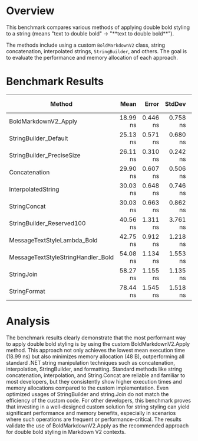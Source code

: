 # Overview
This benchmark compares various methods of applying double bold styling to a string (means "text to double bold" -> "\*\*text to double bold\*\*").

The methods include using a custom `BoldMarkdownV2` class, string concatenation, interpolated strings, `StringBuilder`, and others. The goal is to evaluate the performance and memory allocation of each approach.

# Benchmark Results

| Method                             | Mean     | Error    | StdDev   | Median   | Min      | Max      | Ratio | RatioSD | Rank | Gen0   | Allocated | Alloc Ratio |
|----------------------------------- |---------:|---------:|---------:|---------:|---------:|---------:|------:|--------:|-----:|-------:|----------:|------------:|
| BoldMarkdownV2_Apply               | 18.99 ns | 0.446 ns | 0.758 ns | 18.59 ns | 18.10 ns | 21.28 ns |  0.63 |    0.03 |    1 | 0.0115 |      48 B |        0.50 |
| StringBuilder_Default              | 25.13 ns | 0.571 ns | 0.680 ns | 25.37 ns | 23.71 ns | 26.09 ns |  0.84 |    0.03 |    2 | 0.0363 |     152 B |        1.58 |
| StringBuilder_PreciseSize          | 26.11 ns | 0.310 ns | 0.242 ns | 26.16 ns | 25.64 ns | 26.50 ns |  0.87 |    0.02 |    2 | 0.0363 |     152 B |        1.58 |
| Concatenation                      | 29.90 ns | 0.607 ns | 0.506 ns | 29.90 ns | 29.06 ns | 31.16 ns |  1.00 |    0.03 |    3 | 0.0229 |      96 B |        1.00 |
| InterpolatedString                 | 30.03 ns | 0.648 ns | 0.746 ns | 29.96 ns | 28.62 ns | 31.48 ns |  1.00 |    0.03 |    3 | 0.0229 |      96 B |        1.00 |
| StringConcat                       | 30.03 ns | 0.663 ns | 0.862 ns | 29.86 ns | 28.48 ns | 31.60 ns |  1.00 |    0.04 |    3 | 0.0229 |      96 B |        1.00 |
| StringBuilder_Reserved100          | 40.56 ns | 1.311 ns | 3.761 ns | 39.12 ns | 34.86 ns | 51.39 ns |  1.35 |    0.13 |    4 | 0.0765 |     320 B |        3.33 |
| MessageTextStyleLambda_Bold        | 42.75 ns | 0.912 ns | 1.218 ns | 42.63 ns | 40.83 ns | 44.88 ns |  1.42 |    0.05 |    4 | 0.0382 |     160 B |        1.67 |
| MessageTextStyleStringHandler_Bold | 54.08 ns | 1.134 ns | 1.553 ns | 53.69 ns | 52.29 ns | 58.14 ns |  1.80 |    0.07 |    5 | 0.0382 |     160 B |        1.67 |
| StringJoin                         | 58.27 ns | 1.155 ns | 1.135 ns | 57.82 ns | 57.15 ns | 60.80 ns |  1.94 |    0.06 |    6 | 0.0229 |      96 B |        1.00 |
| StringFormat                       | 78.44 ns | 1.545 ns | 1.518 ns | 78.60 ns | 76.09 ns | 80.46 ns |  2.61 |    0.08 |    7 | 0.0229 |      96 B |        1.00 |

# Analysis

The benchmark results clearly demonstrate that the most performant way to apply double bold styling is by using the custom BoldMarkdownV2.Apply method. This approach not only achieves the lowest mean execution time (18.99 ns) but also minimizes memory allocation (48 B), outperforming all standard .NET string manipulation techniques such as concatenation, interpolation, StringBuilder, and formatting.
Standard methods like string concatenation, interpolation, and String.Concat are reliable and familiar to most developers, but they consistently show higher execution times and memory allocations compared to the custom implementation. Even optimized usages of StringBuilder and string.Join do not match the efficiency of the custom code.
For other developers, this benchmark proves that investing in a well-designed custom solution for string styling can yield significant performance and memory benefits, especially in scenarios where such operations are frequent or performance-critical. The results validate the use of BoldMarkdownV2.Apply as the recommended approach for double bold styling in Markdown V2 contexts.